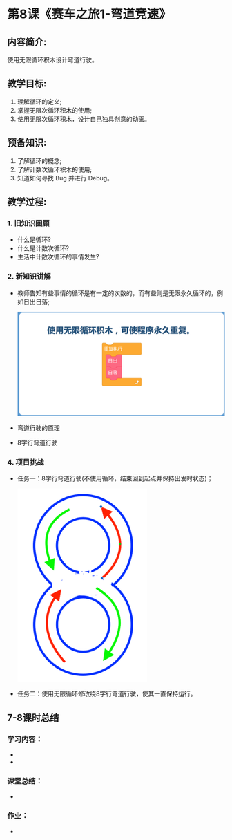 <!-- # 机器人编程入门学习 -->
<style>
  .width150 {
      width: 150px;
  }
  .width300 {
      width: 300px;
  }
  .width600 {
      width: 600px;
  }
</style>

# 第8课《赛车之旅1-弯道竞速》

## 内容简介:
使用无限循环积木设计弯道行驶。

## 教学目标:
1. 理解循环的定义;
2. 掌握无限次循环积木的使用;
3. 使用无限次循环积木，设计自己独具创意的动画。

## 预备知识:
1. 了解循环的概念;
1. 了解计数次循环积木的使用;
1. 知道如何寻找 Bug 并进行 Debug。


## 教学过程:

### 1. 旧知识回顾
- 什么是循环?
- 什么是计数次循环?
- 生活中计数次循环的事情发生?

### 2. 新知识讲解
  - 教师告知有些事情的循环是有一定的次数的，而有些则是无限永久循环的，例如日出日落;  

    <img src="./images/8-1.png" class="width600" />
    
  - 弯道行驶的原理  
  - 8字行弯道行驶  

### 4. 项目挑战

- 任务一：8字行弯道行驶(不使用循环，结束回到起点并保持出发时状态)；  

  <img src="./images/8-2.png" class="width300" />

- 任务二：使用无限循环修改绕8字行弯道行驶，使其一直保持运行。


## 7-8课时总结

### 学习内容：
* 
* 

### 课堂总结：
* 

### 作业：
* 